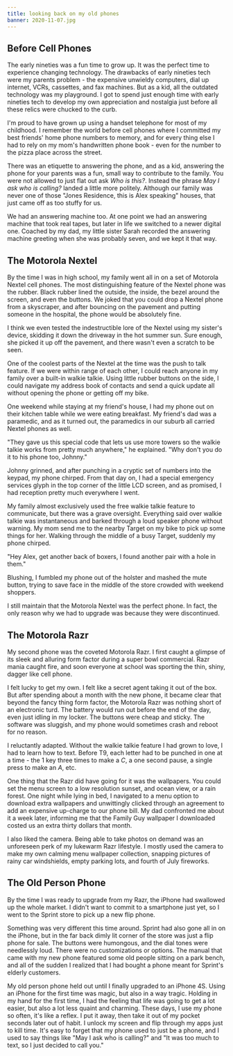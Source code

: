 ```yaml
---
title: looking back on my old phones
banner: 2020-11-07.jpg
---
```


## Before Cell Phones

The early nineties was a fun time to grow up.  It was the perfect time
to experience changing technology.  The drawbacks of early nineties
tech were my parents problem - the expensive unwieldy computers, dial
up internet, VCRs, cassettes, and fax machines.  But as a kid, all the
outdated technology was my playground.  I got to spend just enough
time with early nineties tech to develop my own appreciation and
nostalgia just before all these relics were chucked to the curb.

I'm proud to have grown up using a handset telephone for most of my
childhood.  I remember the world before cell phones where I committed
my best friends' home phone numbers to memory, and for every thing
else I had to rely on my mom's handwritten phone book - even for the
number to the pizza place across the street.

There was an etiquette to answering the phone, and as a kid, answering
the phone for your parents was a fun, small way to contribute to the
family.  You were not allowed to just flat out ask _Who is this?_.
Instead the phrase _May I ask who is calling?_ landed a little more
politely.  Although our family was never one of those "Jones
Residence, this is Alex speaking" houses, that just came off as too
stuffy for us.

We had an answering machine too.  At one point we had an answering
machine that took real tapes, but later in life we switched to a newer
digital one.  Coached by my dad, my little sister Sarah recorded the
answering machine greeting when she was probably seven, and we kept it
that way.

## The Motorola Nextel

By the time I was in high school, my family went all in on a set of
Motorola Nextel cell phones.  The most distinguishing feature of the
Nextel phone was the rubber.  Black rubber lined the outside, the
inside, the bezel around the screen, and even the buttons.  We joked
that you could drop a Nextel phone from a skyscraper, and after
bouncing on the pavement and putting someone in the hospital, the
phone would be absolutely fine.

I think we even tested the indestructible lore of the Nextel using my
sister's device, skidding it down the driveway in the hot summer sun.
Sure enough, she picked it up off the pavement, and there wasn't even
a scratch to be seen.

One of the coolest parts of the Nextel at the time was the push to
talk feature.  If we were within range of each other, I could reach
anyone in my family over a built-in walkie talkie.  Using little
rubber buttons on the side, I could navigate my address book of
contacts and send a quick update all without opening the phone or
getting off my bike.

One weekend while staying at my friend's house, I had my phone out on
their kitchen table while we were eating breakfast.  My friend's dad
was a paramedic, and as it turned out, the paramedics in our suburb
all carried Nextel phones as well.

"They gave us this special code that lets us use more towers so the
walkie talkie works from pretty much anywhere," he explained.  "Why
don't you do it to his phone too, Johnny."

Johnny grinned, and after punching in a cryptic set of numbers into
the keypad, my phone chirped.  From that day on, I had a special
emergency services glyph in the top corner of the little LCD screen,
and as promised, I had reception pretty much everywhere I went.

My family almost exclusively used the free walkie talkie feature to
communicate, but there was a grave oversight.  Everything said over
walkie talkie was instantaneous and barked through a loud speaker
phone without warning.  My mom send me to the nearby Target on my bike
to pick up some things for her.  Walking through the middle of a busy
Target, suddenly my phone chirped.

"Hey Alex, get another back of boxers, I found another pair with a
hole in them."

Blushing, I fumbled my phone out of the holster and mashed the mute
button, trying to save face in the middle of the store crowded with
weekend shoppers.

I still maintain that the Motorola Nextel was the perfect phone.  In
fact, the only reason why we had to upgrade was because they were
discontinued.

## The Motorola Razr

My second phone was the coveted Motorola Razr.  I first caught a
glimpse of its sleek and alluring form factor during a super bowl
commercial.  Razr mania caught fire, and soon everyone at school was
sporting the thin, shiny, dagger like cell phone.

I felt lucky to get my own.  I felt like a secret agent taking it out
of the box.  But after spending about a month with the new phone, it
became clear that beyond the fancy thing form factor, the Motorola
Razr was nothing short of an electronic turd.  The battery would run
out before the end of the day, even just idling in my locker.  The
buttons were cheap and sticky.  The software was sluggish, and my
phone would sometimes crash and reboot for no reason.

I reluctantly adapted.  Without the walkie talkie feature I had grown
to love, I had to learn how to text.  Before T9, each letter had to be
punched in one at a time - the 1 key three times to make a _C_, a one
second pause, a single press to make an _A_, etc.

One thing that the Razr did have going for it was the wallpapers.  You
could set the menu screen to a low resolution sunset, and ocean view,
or a rain forest.  One night while lying in bed, I navigated to a menu
option to download extra wallpapers and unwittingly clicked through an
agreement to add an expensive up-charge to our phone bill.  My dad
confronted me about it a week later, informing me that the Family Guy
wallpaper I downloaded costed us an extra thirty dollars that month.

I also liked the camera.  Being able to take photos on demand was an
unforeseen perk of my lukewarm Razr lifestyle.  I mostly used the
camera to make my own calming menu wallpaper collection, snapping
pictures of rainy car windshields, empty parking lots, and fourth of
July fireworks.

## The Old Person Phone

By the time I was ready to upgrade from my Razr, the iPhone had
swallowed up the whole market.  I didn't want to commit to a
smartphone just yet, so I went to the Sprint store to pick up a new
flip phone.

Something was very different this time around.  Sprint had also gone
all in on the iPhone, but in the far back dimly lit corner of the
store was just a flip phone for sale.  The buttons were humongous, and
the dial tones were needlessly loud.  There were no customizations or
options.  The manual that came with my new phone featured some old
people sitting on a park bench, and all of the sudden I realized that
I had bought a phone meant for Sprint's elderly customers.

My old person phone held out until I finally upgraded to an iPhone 4S.
Using an iPhone for the first time was magic, but also in a way
tragic.  Holding in my hand for the first time, I had the feeling that
life was going to get a lot easier, but also a lot less quaint and
charming.  These days, I use my phone so often, it's like a reflex.  I
put it away, then take it out of my pocket seconds later out of habit.
I unlock my screen and flip through my apps just to kill time.  It's
easy to forget that my phone used to just be a phone, and I used to
say things like "May I ask who is calling?" and "It was too much to
text, so I just decided to call you."
